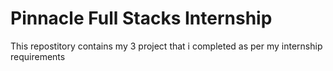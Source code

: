# Pinnacle Full Stacks Internship

This repostitory contains my 3 project that i completed as per my internship requirements

